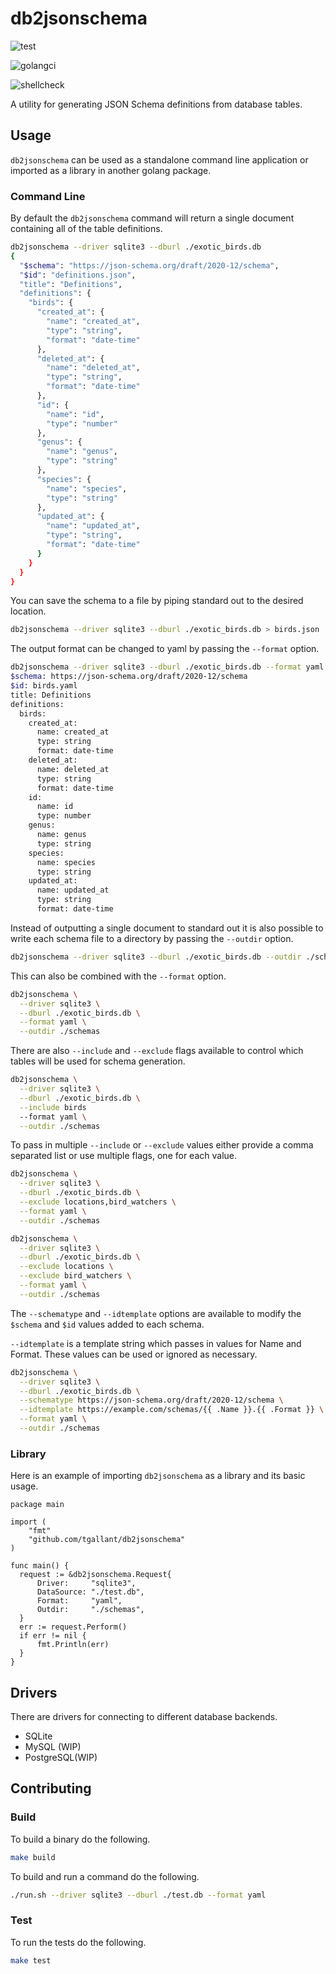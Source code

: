 # db2jsonschema

![test](https://github.com/tgallant/db2jsonschema/actions/workflows/test.yaml/badge.svg?branch=main)

![golangci](https://github.com/tgallant/db2jsonschema/actions/workflows/lint.yaml/badge.svg?branch=main)

![shellcheck](https://github.com/tgallant/db2jsonschema/actions/workflows/shellcheck.yaml/badge.svg?branch=main)

A utility for generating JSON Schema definitions from database tables.

## Usage

`db2jsonschema` can be used as a standalone command line application or imported
as a library in another golang package.

### Command Line

By default the `db2jsonschema` command will return a single document containing
all of the table definitions.

```bash
db2jsonschema --driver sqlite3 --dburl ./exotic_birds.db
{
  "$schema": "https://json-schema.org/draft/2020-12/schema",
  "$id": "definitions.json",
  "title": "Definitions",
  "definitions": {
    "birds": {
      "created_at": {
        "name": "created_at",
        "type": "string",
        "format": "date-time"
      },
      "deleted_at": {
        "name": "deleted_at",
        "type": "string",
        "format": "date-time"
      },
      "id": {
        "name": "id",
        "type": "number"
      },
      "genus": {
        "name": "genus",
        "type": "string"
      },
      "species": {
        "name": "species",
        "type": "string"
      },
      "updated_at": {
        "name": "updated_at",
        "type": "string",
        "format": "date-time"
      }
    }
  }
}
```

You can save the schema to a file by piping standard out to the desired
location.

```bash
db2jsonschema --driver sqlite3 --dburl ./exotic_birds.db > birds.json
```

The output format can be changed to yaml by passing the `--format` option.

```bash
db2jsonschema --driver sqlite3 --dburl ./exotic_birds.db --format yaml
$schema: https://json-schema.org/draft/2020-12/schema
$id: birds.yaml
title: Definitions
definitions:
  birds:
    created_at:
      name: created_at
      type: string
      format: date-time
    deleted_at:
      name: deleted_at
      type: string
      format: date-time
    id:
      name: id
      type: number
    genus:
      name: genus
      type: string
    species:
      name: species
      type: string
    updated_at:
      name: updated_at
      type: string
      format: date-time
```

Instead of outputting a single document to standard out it is also possible to
write each schema file to a directory by passing the `--outdir` option.

```bash
db2jsonschema --driver sqlite3 --dburl ./exotic_birds.db --outdir ./schemas
```

This can also be combined with the `--format` option.

```bash
db2jsonschema \
  --driver sqlite3 \
  --dburl ./exotic_birds.db \
  --format yaml \
  --outdir ./schemas
```

There are also `--include` and `--exclude` flags available to control which
tables will be used for schema generation.

```bash
db2jsonschema \
  --driver sqlite3 \
  --dburl ./exotic_birds.db \
  --include birds
  --format yaml \
  --outdir ./schemas
```

To pass in multiple `--include` or `--exclude` values either provide a comma
separated list or use multiple flags, one for each value.

```bash
db2jsonschema \
  --driver sqlite3 \
  --dburl ./exotic_birds.db \
  --exclude locations,bird_watchers \
  --format yaml \
  --outdir ./schemas
```

```bash
db2jsonschema \
  --driver sqlite3 \
  --dburl ./exotic_birds.db \
  --exclude locations \
  --exclude bird_watchers \
  --format yaml \
  --outdir ./schemas
```

The `--schematype` and `--idtemplate` options are available to modify the
`$schema` and `$id` values added to each schema.

`--idtemplate` is a template string which passes in values for Name and Format.
These values can be used or ignored as necessary.

```bash
db2jsonschema \
  --driver sqlite3 \
  --dburl ./exotic_birds.db \
  --schematype https://json-schema.org/draft/2020-12/schema \
  --idtemplate https://example.com/schemas/{{ .Name }}.{{ .Format }} \
  --format yaml \
  --outdir ./schemas
```

### Library

Here is an example of importing `db2jsonschema` as a library and its basic
usage.

```golang
package main

import (
    "fmt"
	"github.com/tgallant/db2jsonschema"
)

func main() {
  request := &db2jsonschema.Request{
      Driver:     "sqlite3",
      DataSource: "./test.db",
      Format:     "yaml",
      Outdir:     "./schemas",
  }
  err := request.Perform()
  if err != nil {
      fmt.Println(err)
  }
}
```

## Drivers

There are drivers for connecting to different database backends.

- SQLite
- MySQL (WIP)
- PostgreSQL(WIP)

## Contributing

### Build

To build a binary do the following.

```bash
make build
```

To build and run a command do the following.

```bash
./run.sh --driver sqlite3 --dburl ./test.db --format yaml
```

### Test

To run the tests do the following.

```bash
make test
```
